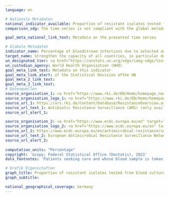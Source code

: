 ```yaml
---
language: en    

# Nationale Metadaten    
national_indicator_available: Proportion of resistant isolates tested from blood cultures    
comparison_sdg: The time series is not compliant with the global metadata, but provides additional information.    

goal_meta_national_link_text: Metadata on the presented time series    

# Globale Metadaten    
indicator_name: Percentage of bloodstream infections due to selected antimicrobial-resistant organisms    
target_name: Strengthen the capacity of all countries, in particular developing countries, for early warning, risk reduction and management of national and global health risks    
un_designated_tier: <a href="https://unstats.un.org/sdgs/iaeg-sdgs/tier-classification/" title="Click here for more information on the UN tier classification."  target="_blank" onclick="return confirm_alert(this);">Tier II</a>    
un_custodian_agency: World Health Organization (WHO)    
goal_meta_link_text: Metadata on this indicator    
goal_meta_link_alert: of the Statistical Devision ofthe UN    
goal_meta_2_link_text:     
goal_meta_3_link_text:         
# Datenquellen
source_organisation_1: <a href="https://www.rki.de/EN/Home/homepage_node.html" target="_blank" onclick="return confirm_alert('');"> Robert Koch Institute </a>
source_organisation_logo_1: <a href="https://www.rki.de/EN/Home/homepage_node.html" target="_blank" onclick="return confirm_alert('');"><img src="https://g205sdgs.github.io/sdg-indicators/public/OrgImgEn/rki.png" alt="Logo rki" style="height:60px; width:148px"/></a>
source_url_1: https://ars.rki.de/Content/Database/ResistanceOverview.aspx
source_url_text_1: Antibiotic Resistance Surveillance (ARS) (only available in German)
source_url_alert_1: 

source_organisation_2: <a href="https://www.ecdc.europa.eu/en" target="_blank" onclick="return confirm_alert('');"> European Centre for Disease Prevention and Control (ECDC) </a>
source_organisation_logo_2: <a href="https://www.ecdc.europa.eu/en" target="_blank" onclick="return confirm_alert('');"><img src="https://g205sdgs.github.io/sdg-indicators/public/OrgImgEn/ecdc.png" alt="Logo ecdc" style="height:60px; width:148px"/></a>
source_url_2: https://www.ecdc.europa.eu/en/antimicrobial-resistance/surveillance-and-disease-data/data-ecdc
source_url_text_2: European Antimicrobial Resistance Surveillance Network (EARS-Net)
source_url_alert_2: 
    
computation_units: "Percentage"    
copyright: '&copy; Federal Statistical Office (Destatis), 2023'    
data_footnotes: 'Patients seeking care and whose blood sample is taken and tested.<br>• Escherichia coli, 3GCR: Escherichia coli with resistance to 3rd generation cephalosporins (e.g., ESBL- E. coli).<br>• Staphylococcus aureus, MR: Methicillin-resistant Staphylococcus aureus (MRSA).'    

# Grafik Eigenschaften    
graph_title: Proportion of resistant isolates tested from blood cultures
graph_subtitle:     

national_geographical_coverage: Germany    
---
```


<span></span>